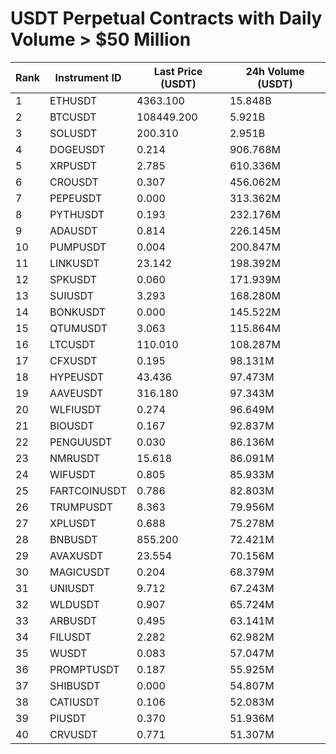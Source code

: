 # USDT Perpetual Contracts with Daily Volume > $50 Million

| Rank | Instrument ID | Last Price (USDT) | 24h Volume (USDT) |
|------|---------------|-------------------|-------------------|
| 1 | ETHUSDT | 4363.100 | 15.848B |
| 2 | BTCUSDT | 108449.200 | 5.921B |
| 3 | SOLUSDT | 200.310 | 2.951B |
| 4 | DOGEUSDT | 0.214 | 906.768M |
| 5 | XRPUSDT | 2.785 | 610.336M |
| 6 | CROUSDT | 0.307 | 456.062M |
| 7 | PEPEUSDT | 0.000 | 313.362M |
| 8 | PYTHUSDT | 0.193 | 232.176M |
| 9 | ADAUSDT | 0.814 | 226.145M |
| 10 | PUMPUSDT | 0.004 | 200.847M |
| 11 | LINKUSDT | 23.142 | 198.392M |
| 12 | SPKUSDT | 0.060 | 171.939M |
| 13 | SUIUSDT | 3.293 | 168.280M |
| 14 | BONKUSDT | 0.000 | 145.522M |
| 15 | QTUMUSDT | 3.063 | 115.864M |
| 16 | LTCUSDT | 110.010 | 108.287M |
| 17 | CFXUSDT | 0.195 | 98.131M |
| 18 | HYPEUSDT | 43.436 | 97.473M |
| 19 | AAVEUSDT | 316.180 | 97.343M |
| 20 | WLFIUSDT | 0.274 | 96.649M |
| 21 | BIOUSDT | 0.167 | 92.837M |
| 22 | PENGUUSDT | 0.030 | 86.136M |
| 23 | NMRUSDT | 15.618 | 86.091M |
| 24 | WIFUSDT | 0.805 | 85.933M |
| 25 | FARTCOINUSDT | 0.786 | 82.803M |
| 26 | TRUMPUSDT | 8.363 | 79.956M |
| 27 | XPLUSDT | 0.688 | 75.278M |
| 28 | BNBUSDT | 855.200 | 72.421M |
| 29 | AVAXUSDT | 23.554 | 70.156M |
| 30 | MAGICUSDT | 0.204 | 68.379M |
| 31 | UNIUSDT | 9.712 | 67.243M |
| 32 | WLDUSDT | 0.907 | 65.724M |
| 33 | ARBUSDT | 0.495 | 63.141M |
| 34 | FILUSDT | 2.282 | 62.982M |
| 35 | WUSDT | 0.083 | 57.047M |
| 36 | PROMPTUSDT | 0.187 | 55.925M |
| 37 | SHIBUSDT | 0.000 | 54.807M |
| 38 | CATIUSDT | 0.106 | 52.083M |
| 39 | PIUSDT | 0.370 | 51.936M |
| 40 | CRVUSDT | 0.771 | 51.307M |
